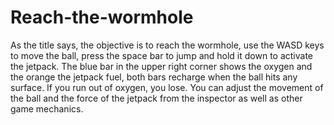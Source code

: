 # Reach-the-wormhole
As the title says, the objective is to reach the wormhole, use the WASD keys to move the ball, press the space bar to jump and hold it down to activate the jetpack. 
The blue bar in the upper right corner shows the oxygen and the orange the jetpack fuel, both bars recharge when the ball hits any surface. 
If you run out of oxygen, you lose.
You can adjust the movement of the ball and the force of the jetpack from the inspector as well as other game mechanics.
